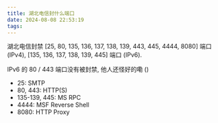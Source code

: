 ```yaml
---
title: 湖北电信封什么端口
date: 2024-08-08 22:53:19
tags:
---
```


湖北电信封禁 [25, 80, 135, 136, 137, 138, 139, 443, 445, 4444, 8080] 端口 (IPv4), [135, 136, 137, 138, 139, 445] 端口 (IPv6).

IPv6 的 80 / 443 端口没有被封禁, 他人还怪好的嘞 ()

<!-- more -->

- 25: SMTP
- 80, 443: HTTP(S)
- 135-139, 445: MS RPC
- 4444: MSF Reverse Shell
- 8080: HTTP Proxy
